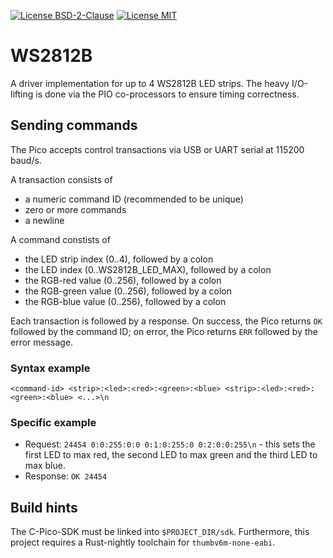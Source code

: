 [![License BSD-2-Clause](https://img.shields.io/badge/License-BSD--2--Clause-blue.svg)](https://opensource.org/licenses/BSD-2-Clause)
[![License MIT](https://img.shields.io/badge/License-MIT-blue.svg)](https://opensource.org/licenses/MIT)

# WS2812B
A driver implementation for up to 4 WS2812B LED strips. The heavy I/O-lifting is done via the PIO co-processors to
ensure timing correctness.

## Sending commands
The Pico accepts control transactions via USB or UART serial at 115200 baud/s.

A transaction consists of
 - a numeric command ID (recommended to be unique)
 - zero or more commands
 - a newline

A command constists of
 - the LED strip index (0..4), followed by a colon
 - the LED index (0..WS2812B_LED_MAX), followed by a colon
 - the RGB-red value (0..256), followed by a colon
 - the RGB-green value (0..256), followed by a colon
 - the RGB-blue value (0..256), followed by a colon

Each transaction is followed by a response. On success, the Pico returns `OK` followed by the command ID; on error, the
Pico returns `ERR` followed by the error message.

### Syntax example
`<command-id> <strip>:<led>:<red>:<green>:<blue> <strip>:<led>:<red>:<green>:<blue> <...>\n`

### Specific example
 - Request: `24454 0:0:255:0:0 0:1:0:255:0 0:2:0:0:255\n` - this sets the first LED to max red, the second LED
to max green and the third LED to max blue.
 - Response: `OK 24454`

## Build hints
The C-Pico-SDK must be linked into `$PROJECT_DIR/sdk`. Furthermore, this project requires a Rust-nightly toolchain for
`thumbv6m-none-eabi`.
